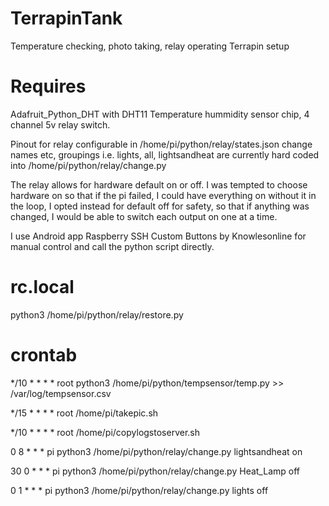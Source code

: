 # TerrapinTank

Temperature checking, photo taking, relay operating Terrapin setup

# Requires

Adafruit_Python_DHT with DHT11 Temperature hummidity sensor chip, 4 channel 5v relay switch.

Pinout for relay configurable in /home/pi/python/relay/states.json change names etc, groupings i.e. lights, all, lightsandheat are currently hard coded into /home/pi/python/relay/change.py

The relay allows for hardware default on or off. I was tempted to choose hardware on so that if the pi failed, I could have everything on without it in the loop, I opted instead for default off for safety, so that if anything was changed, I would be able to switch each output on one at a time.

I use Android app Raspberry SSH Custom Buttons by Knowlesonline for manual control and call the python script directly.

# rc.local

python3 /home/pi/python/relay/restore.py

# crontab

*/10 *    * * *  root    python3 /home/pi/python/tempsensor/temp.py >> /var/log/tempsensor.csv

*/15 *    * * *  root    /home/pi/takepic.sh

*/10 *    * * *  root    /home/pi/copylogstoserver.sh

0  8      * * *  pi      python3 /home/pi/python/relay/change.py lightsandheat on

30 0      * * *  pi      python3 /home/pi/python/relay/change.py Heat_Lamp off

0  1      * * *  pi      python3 /home/pi/python/relay/change.py lights off

